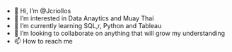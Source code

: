 - 👋 Hi, I’m @Jcriollos
- 👀 I’m interested in Data Anaytics and Muay Thai
- 🌱 I’m currently learning SQL,r, Python and Tableau 
- 💞️ I’m looking to collaborate on anything that will grow my understanding
- 📫 How to reach me 

<!---
Jcriollos/Jcriollos is a ✨ special ✨ repository because its `README.md` (this file) appears on your GitHub profile.
You can click the Preview link to take a look at your changes.
--->
